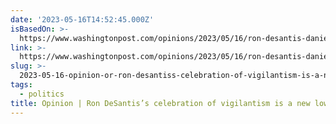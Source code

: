 ```yaml
---
date: '2023-05-16T14:52:45.000Z'
isBasedOn: >-
  https://www.washingtonpost.com/opinions/2023/05/16/ron-desantis-daniel-penny-neely-vigilantism/
link: >-
  https://www.washingtonpost.com/opinions/2023/05/16/ron-desantis-daniel-penny-neely-vigilantism/
slug: >-
  2023-05-16-opinion-or-ron-desantiss-celebration-of-vigilantism-is-a-new-low-for-republ
tags:
  - politics
title: Opinion | Ron DeSantis’s celebration of vigilantism is a new low for Republ
---
```


